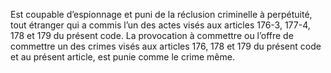 Est coupable d’espionnage et puni de la réclusion criminelle à perpétuité, tout étranger qui a commis l’un des actes visés aux articles 176-3, 177-4, 178 et 179 du présent code.
La provocation à commettre ou l’offre de commettre un des crimes visés aux articles 176, 178 et 179 du présent code et au présent article, est punie comme le crime même.